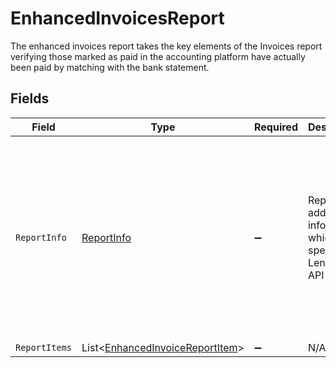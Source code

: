 # EnhancedInvoicesReport

The enhanced invoices report takes the key elements of the Invoices report verifying those marked as paid in the accounting platform have actually been paid by matching with the bank statement.


## Fields

| Field                                                                                                                                                                             | Type                                                                                                                                                                              | Required                                                                                                                                                                          | Description                                                                                                                                                                       | Example                                                                                                                                                                           |
| --------------------------------------------------------------------------------------------------------------------------------------------------------------------------------- | --------------------------------------------------------------------------------------------------------------------------------------------------------------------------------- | --------------------------------------------------------------------------------------------------------------------------------------------------------------------------------- | --------------------------------------------------------------------------------------------------------------------------------------------------------------------------------- | --------------------------------------------------------------------------------------------------------------------------------------------------------------------------------- |
| `ReportInfo`                                                                                                                                                                      | [ReportInfo](../../Models/Shared/ReportInfo.md)                                                                                                                                   | :heavy_minus_sign:                                                                                                                                                                | Report additional information, which is specific to Lending API reports.                                                                                                          | {<br/>"Example 1": {<br/>"value": {<br/>"pageNumber": 0,<br/>"pageSize": 0,<br/>"totalResults": 0,<br/>"reportName": "string",<br/>"companyName": "string",<br/>"generatedDate": "2023-01-26T07:36:40.487Z"<br/>}<br/>}<br/>} |
| `ReportItems`                                                                                                                                                                     | List<[EnhancedInvoiceReportItem](../../Models/Shared/EnhancedInvoiceReportItem.md)>                                                                                               | :heavy_minus_sign:                                                                                                                                                                | N/A                                                                                                                                                                               |                                                                                                                                                                                   |
